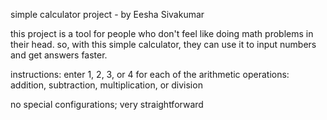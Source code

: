 simple calculator project - by Eesha Sivakumar

this project is a tool for people who don't feel like doing math problems in their head.
so, with this simple calculator, they can use it to input numbers and get answers faster. 

instructions: enter 1, 2, 3, or 4 for each of the arithmetic operations: addition, subtraction, multiplication, or division

no special configurations; very straightforward

